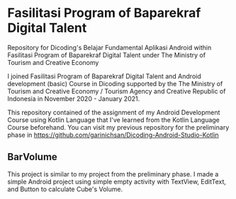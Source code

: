 # Fasilitasi Program of Baparekraf Digital Talent
Repository for Dicoding's Belajar Fundamental Aplikasi Android within Fasilitasi Program of Baparekraf Digital Talent under The Ministry of Tourism and Creative Economy

I joined Fasilitasi Program of Baparekraf Digital Talent and Android development (basic) Course in Dicoding supported by the The Ministry of Tourism and Creative Economy / Tourism Agency and Creative Republic of Indonesia in November 2020 - January 2021.

This repository contained of the assignment of my Android Development Course using Kotlin Language that I've learned from the Kotlin Language Course beforehand. You can visit my previous repository for the preliminary phase in https://github.com/garinichsan/Dicoding-Android-Studio-Kotlin 

## BarVolume
This project is similar to my project from the preliminary phase. I made a simple Android project using simple empty activity with TextView, EditText, and Button to calculate Cube's Volume.